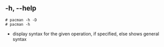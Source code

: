 -h, --help
----------
    # pacman -h -D
    # pacman -h

- display syntax for the given operation, if specified, else shows general syntax


